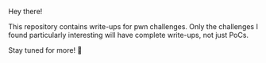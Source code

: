 Hey there! 

This repository contains write-ups for pwn challenges. Only the challenges I found particularly interesting will have complete write-ups, not just PoCs.

Stay tuned for more! 🚀
